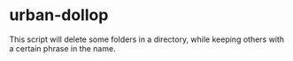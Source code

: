# urban-dollop
This script will delete some folders in a directory, while keeping others with a certain phrase in the name.

